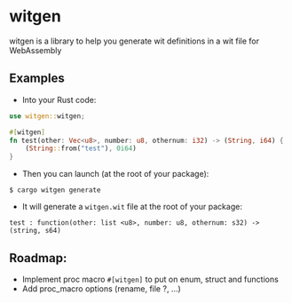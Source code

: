# witgen

witgen is a library to help you generate wit definitions in a wit file for WebAssembly

## Examples

- Into your Rust code:

```rust
use witgen::witgen;

#[witgen]
fn test(other: Vec<u8>, number: u8, othernum: i32) -> (String, i64) {
    (String::from("test"), 0i64)
}
```

- Then you can launch (at the root of your package):

```
$ cargo witgen generate
```

- It will generate a `witgen.wit` file at the root of your package:

```
test : function(other: list <u8>, number: u8, othernum: s32) -> (string, s64)
```

## Roadmap:

- Implement proc macro `#[witgen]` to put on enum, struct and functions
- Add proc_macro options (rename, file ?, ...)
